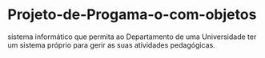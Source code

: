 # Projeto-de-Progama-o-com-objetos
sistema informático que permita ao Departamento de uma Universidade ter um sistema próprio para gerir as suas atividades pedagógicas.
